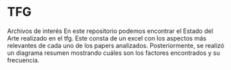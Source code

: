 # TFG
Archivos de interés 
En este repositorio podemos encontrar el Estado del Arte realizado en el tfg. Este consta de un excel con los aspectos más relevantes de cada uno de los papers analizados. Posteriormente, se realizó un diagrama resumen mostrando cuáles son los factores encontrados y su frecuencia.

